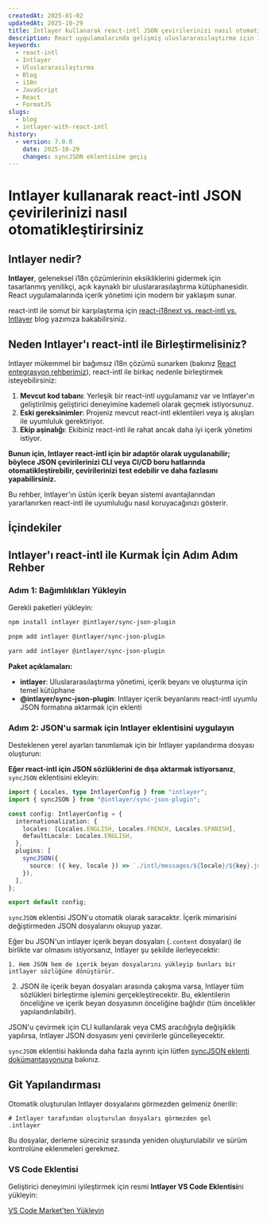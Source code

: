 ```yaml
---
createdAt: 2025-01-02
updatedAt: 2025-10-29
title: Intlayer kullanarak react-intl JSON çevirilerinizi nasıl otomatikleştirirsiniz
description: React uygulamalarında gelişmiş uluslararasılaştırma için Intlayer ve react-intl ile JSON çevirilerinizi otomatikleştirin.
keywords:
  - react-intl
  - Intlayer
  - Uluslararasılaştırma
  - Blog
  - i18n
  - JavaScript
  - React
  - FormatJS
slugs:
  - blog
  - intlayer-with-react-intl
history:
  - version: 7.0.0
    date: 2025-10-29
    changes: syncJSON eklentisine geçiş
---
```


# Intlayer kullanarak react-intl JSON çevirilerinizi nasıl otomatikleştirirsiniz

## Intlayer nedir?

**Intlayer**, geleneksel i18n çözümlerinin eksikliklerini gidermek için tasarlanmış yenilikçi, açık kaynaklı bir uluslararasılaştırma kütüphanesidir. React uygulamalarında içerik yönetimi için modern bir yaklaşım sunar.

react-intl ile somut bir karşılaştırma için [react-i18next vs. react-intl vs. Intlayer](https://github.com/aymericzip/intlayer/blob/main/docs/blog/en/react-i18next_vs_react-intl_vs_intlayer.md) blog yazımıza bakabilirsiniz.

## Neden Intlayer'ı react-intl ile Birleştirmelisiniz?

Intlayer mükemmel bir bağımsız i18n çözümü sunarken (bakınız [React entegrasyon rehberimiz](https://github.com/aymericzip/intlayer/blob/main/docs/docs/en/intlayer_with_vite+react.md)), react-intl ile birkaç nedenle birleştirmek isteyebilirsiniz:

1. **Mevcut kod tabanı**: Yerleşik bir react-intl uygulamanız var ve Intlayer'ın geliştirilmiş geliştirici deneyimine kademeli olarak geçmek istiyorsunuz.
2. **Eski gereksinimler**: Projeniz mevcut react-intl eklentileri veya iş akışları ile uyumluluk gerektiriyor.
3. **Ekip aşinalığı**: Ekibiniz react-intl ile rahat ancak daha iyi içerik yönetimi istiyor.

**Bunun için, Intlayer react-intl için bir adaptör olarak uygulanabilir; böylece JSON çevirilerinizi CLI veya CI/CD boru hatlarında otomatikleştirebilir, çevirilerinizi test edebilir ve daha fazlasını yapabilirsiniz.**

Bu rehber, Intlayer'ın üstün içerik beyan sistemi avantajlarından yararlanırken react-intl ile uyumluluğu nasıl koruyacağınızı gösterir.

## İçindekiler

<TOC/>

## Intlayer'ı react-intl ile Kurmak İçin Adım Adım Rehber

### Adım 1: Bağımlılıkları Yükleyin

Gerekli paketleri yükleyin:

```bash packageManager="npm"
npm install intlayer @intlayer/sync-json-plugin
```

```bash packageManager="pnpm"
pnpm add intlayer @intlayer/sync-json-plugin
```

```bash packageManager="yarn"
yarn add intlayer @intlayer/sync-json-plugin
```

**Paket açıklamaları:**

- **intlayer**: Uluslararasılaştırma yönetimi, içerik beyanı ve oluşturma için temel kütüphane
- **@intlayer/sync-json-plugin**: Intlayer içerik beyanlarını react-intl uyumlu JSON formatına aktarmak için eklenti

### Adım 2: JSON'u sarmak için Intlayer eklentisini uygulayın

Desteklenen yerel ayarları tanımlamak için bir Intlayer yapılandırma dosyası oluşturun:

**Eğer react-intl için JSON sözlüklerini de dışa aktarmak istiyorsanız**, `syncJSON` eklentisini ekleyin:

```typescript fileName="intlayer.config.ts"
import { Locales, type IntlayerConfig } from "intlayer";
import { syncJSON } from "@intlayer/sync-json-plugin";

const config: IntlayerConfig = {
  internationalization: {
    locales: [Locales.ENGLISH, Locales.FRENCH, Locales.SPANISH],
    defaultLocale: Locales.ENGLISH,
  },
  plugins: [
    syncJSON({
      source: ({ key, locale }) => `./intl/messages/${locale}/${key}.json`,
    }),
  ],
};

export default config;
```

`syncJSON` eklentisi JSON'u otomatik olarak saracaktır. İçerik mimarisini değiştirmeden JSON dosyalarını okuyup yazar.

Eğer bu JSON'un intlayer içerik beyan dosyaları (`.content` dosyaları) ile birlikte var olmasını istiyorsanız, Intlayer şu şekilde ilerleyecektir:

    1. Hem JSON hem de içerik beyan dosyalarını yükleyip bunları bir intlayer sözlüğüne dönüştürür.

2. JSON ile içerik beyan dosyaları arasında çakışma varsa, Intlayer tüm sözlükleri birleştirme işlemini gerçekleştirecektir. Bu, eklentilerin önceliğine ve içerik beyan dosyasının önceliğine bağlıdır (tüm öncelikler yapılandırılabilir).

JSON'u çevirmek için CLI kullanılarak veya CMS aracılığıyla değişiklik yapılırsa, Intlayer JSON dosyasını yeni çevirilerle güncelleyecektir.

`syncJSON` eklentisi hakkında daha fazla ayrıntı için lütfen [syncJSON eklenti dokümantasyonuna](https://github.com/aymericzip/intlayer/blob/main/docs/docs/tr/plugins/sync-json.md) bakınız.

## Git Yapılandırması

Otomatik oluşturulan Intlayer dosyalarını görmezden gelmeniz önerilir:

```plaintext fileName=".gitignore"
# Intlayer tarafından oluşturulan dosyaları görmezden gel
.intlayer
```

Bu dosyalar, derleme süreciniz sırasında yeniden oluşturulabilir ve sürüm kontrolüne eklenmeleri gerekmez.

### VS Code Eklentisi

Geliştirici deneyimini iyileştirmek için resmi **Intlayer VS Code Eklentisi**ni yükleyin:

[VS Code Market'ten Yükleyin](https://marketplace.visualstudio.com/items?itemName=intlayer.intlayer-vs-code-extension)

